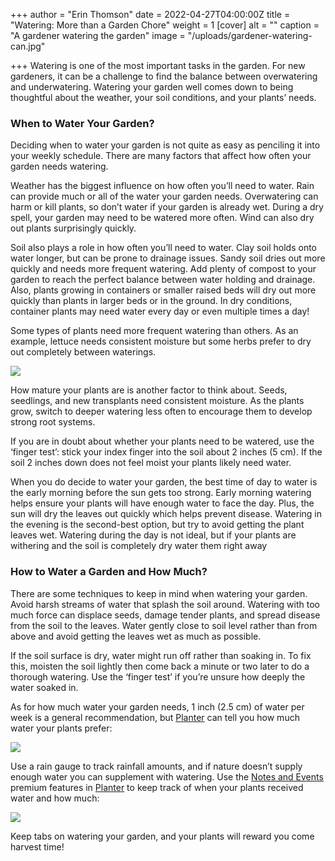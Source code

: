 +++
author = "Erin Thomson"
date = 2022-04-27T04:00:00Z
title = "Watering: More than a Garden Chore"
weight = 1
[cover]
alt = ""
caption = "A gardener watering the garden"
image = "/uploads/gardener-watering-can.jpg"

+++
Watering is one of the most important tasks in the garden. For new gardeners, it can be a challenge to find the balance between overwatering and underwatering. Watering your garden well comes down to being thoughtful about the weather, your soil conditions, and your plants’ needs.

### When to Water Your Garden?

Deciding when to water your garden is not quite as easy as penciling it into your weekly schedule. There are many factors that affect how often your garden needs watering.

Weather has the biggest influence on how often you’ll need to water. Rain can provide much or all of the water your garden needs. Overwatering can harm or kill plants, so don’t water if your garden is already wet. During a dry spell, your garden may need to be watered more often. Wind can also dry out plants surprisingly quickly.

Soil also plays a role in how often you’ll need to water. Clay soil holds onto water longer, but can be prone to drainage issues. Sandy soil dries out more quickly and needs more frequent watering. Add plenty of compost to your garden to reach the perfect balance between water holding and drainage. Also, plants growing in containers or smaller raised beds will dry out more quickly than plants in larger beds or in the ground. In dry conditions, container plants may need water every day or even multiple times a day!

Some types of plants need more frequent watering than others. As an example, lettuce needs consistent moisture but some herbs prefer to dry out completely between waterings.

![](/uploads/wateing-seedlings.jpg)

How mature your plants are is another factor to think about. Seeds, seedlings, and new transplants need consistent moisture. As the plants grow, switch to deeper watering less often to encourage them to develop strong root systems.

If you are in doubt about whether your plants need to be watered, use the ‘finger test’: stick your index finger into the soil about 2 inches (5 cm). If the soil 2 inches down does not feel moist your plants likely need water.

When you do decide to water your garden, the best time of day to water is the early morning before the sun gets too strong. Early morning watering helps ensure your plants will have enough water to face the day. Plus, the sun will dry the leaves out quickly which helps prevent disease. Watering in the evening is the second-best option, but try to avoid getting the plant leaves wet. Watering during the day is not ideal, but if your plants are withering and the soil is completely dry water them right away

### How to Water a Garden and How Much?

There are some techniques to keep in mind when watering your garden. Avoid harsh streams of water that splash the soil around. Watering with too much force can displace seeds, damage tender plants, and spread disease from the soil to the leaves. Water gently close to soil level rather than from above and avoid getting the leaves wet as much as possible.

If the soil surface is dry, water might run off rather than soaking in. To fix this, moisten the soil lightly then come back a minute or two later to do a thorough watering. Use the ‘finger test’ if you’re unsure how deeply the water soaked in.

As for how much water your garden needs, 1 inch (2.5 cm) of water per week is a general recommendation, but [Planter](https://planter.garden/) can tell you how much water your plants prefer:

![](/uploads/lettuce-water-screenshot.jpg)

Use a rain gauge to track rainfall amounts, and if nature doesn’t supply enough water you can supplement with watering. Use the [Notes and Events](https://info.planter.garden/premium) premium features in [Planter](https://planter.garden/) to keep track of when your plants received water and how much:

![](/uploads/lettuce-water-note.jpg)

Keep tabs on watering your garden, and your plants will reward you come harvest time!